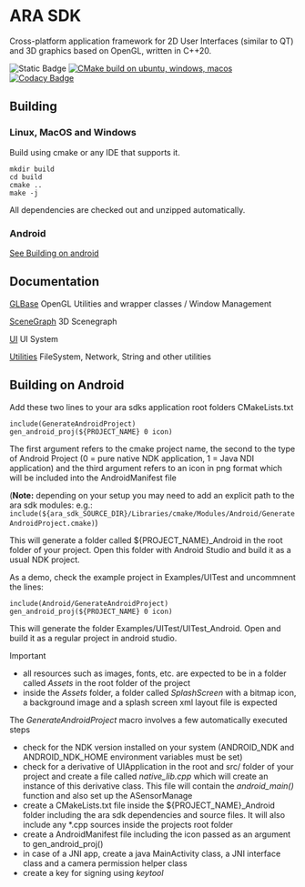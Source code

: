 # ARA SDK

Cross-platform application framework for 2D User Interfaces (similar to QT) and 3D graphics based on OpenGL, written in C++20.

![Static Badge](https://img.shields.io/badge/os-macos_windows_linux_android-blue?style=flat)
[![CMake build on ubuntu, windows, macos](https://github.com/EnvnHash/ara_sdk/actions/workflows/cmake-multi-platform.yml/badge.svg)](https://github.com/EnvnHash/ara_sdk/actions/workflows/cmake-multi-platform.yml)
[![Codacy Badge](https://app.codacy.com/project/badge/Grade/07c680603b224268815644255071746f)](https://app.codacy.com/gh/EnvnHash/ara_sdk/dashboard?utm_source=gh&utm_medium=referral&utm_content=&utm_campaign=Badge_grade)

## Building

### Linux, MacOS and Windows

Build using cmake or any IDE that supports it.

``` 
mkdir build
cd build 
cmake ..
make -j
```

All dependencies are checked out and unzipped automatically. 

### Android
[See Building on android](#building-on-android)

## Documentation

[GLBase](Libraries/GLBase/src/README.md) OpenGL Utilities and wrapper classes / Window Management

[SceneGraph](Libraries/SceneGraph/src/README.md) 3D Scenegraph 

[UI](Libraries/UI/src/README.md) UI System

[Utilities](Libraries/Utilities/src/README.md) FileSystem, Network, String and other utilities


## Building on Android

Add these two lines to your ara sdks application root folders CMakeLists.txt

```
include(GenerateAndroidProject)
gen_android_proj(${PROJECT_NAME} 0 icon)
```

The first argument refers to the cmake project name, the second to the type of Android Project (0 = pure native NDK application, 1 = Java NDI application) and the third argument refers to an icon in png format which will be included into the AndroidManifest file

(**Note:** depending on your setup you may need to add an explicit path to the ara sdk modules: e.g.: `include(${ara_sdk_SOURCE_DIR}/Libraries/cmake/Modules/Android/GenerateAndroidProject.cmake)`)

This will generate a folder called ${PROJECT_NAME}_Android in the root folder of your project. Open this folder with Android Studio and build it as a usual NDK project.

As a demo, check the example project in Examples/UITest and uncommnent the lines:

```
include(Android/GenerateAndroidProject)
gen_android_proj(${PROJECT_NAME} 0 icon)
```

This will generate the folder Examples/UITest/UITest_Android. Open and build it as a regular project in android studio.

> [!IMPORTANT]
>- all resources such as images, fonts, etc. are expected to be in a folder called _Assets_ in the root folder of the project
>- inside the _Assets_ folder, a folder called _SplashScreen_ with a bitmap icon, a background image and a splash screen xml layout file is expected

The _GenerateAndroidProject_ macro involves a few automatically executed steps
- check for the NDK version installed on your system (ANDROID_NDK and ANDROID_NDK_HOME environment variables must be set)
- check for a derivative of UIApplication in the root and src/ folder of your project and create a file called _native_lib.cpp_ which will create an instance of this derivative class. This file will contain the _android_main()_ function and also set up the ASensorManage
- create a CMakeLists.txt file inside the ${PROJECT_NAME}_Android folder including the ara sdk dependencies and source files. It will also include any *.cpp sources inside the projects root folder
- create a AndroidManifest file including the icon passed as an argument to gen_android_proj()
- in case of a JNI app, create a java MainActivity class, a JNI interface class and a camera permission helper class
- create a key for signing using _keytool_
